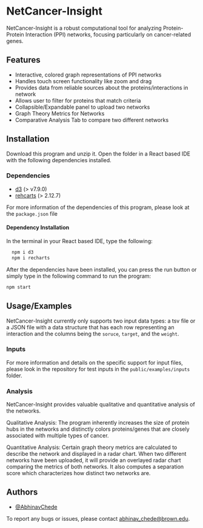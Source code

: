 
# NetCancer-Insight

NetCancer-Insight is a robust computational tool for analyzing Protein-Protein Interaction (PPI) networks, focusing particularly on cancer-related genes.


## Features

- Interactive, colored graph representations of PPI networks
- Handles touch screen functionality like zoom and drag
- Provides data from reliable sources about the proteins/interactions in network
- Allows user to filter for proteins that match criteria
- Collapsible/Expandable panel to upload two networks
- Graph Theory Metrics for Networks
- Comparative Analysis Tab to compare two different networks


## Installation

Download this program and unzip it. Open the folder in a React based IDE with the following dependencies installed.

### Dependencies

- [d3](https://www.npmjs.com/package/d3) (> v7.9.0)
- [rehcarts](https://www.npmjs.com/package/recharts) (> 2.12.7)

For more information of the dependencies of this program, please look at the `package.json` file

#### Dependency Installation
In the terminal in your React based IDE, type the following:

```bash
  npm i d3
  npm i recharts
```
    
After the dependencies have been installed, you can press the run button or simply type in the following command to run the program:

```bash
npm start
```
## Usage/Examples

NetCancer-Insight currently only supports two input data types:
a tsv file or a JSON file with a data structure that has each row representing an interaction and the columns being the `soruce`, `target`, and the `weight`.

### Inputs

For more information and details on the specific support for input files, please look in the repository for test inputs in the `public/examples/inputs` folder.

### Analysis

NetCancer-Insight provides valuable qualitative and quantitative analysis of the networks. 

Qualitative Analysis:
The program inherently increases the size of protein hubs in the networks and distinctly colors proteins/genes that are closely associated with multiple types of cancer. 

Quantitative Analysis:
Certain graph theory metrics are calculated to describe the network and displayed in a radar chart. When two different networks have been uploaded, it will provide an overlayed radar chart comparing the metrics of both networks. It also computes a separation score which characterizes how distinct two networks are.


## Authors

- [@AbhinavChede](https://github.com/AbhinavChede)

To report any bugs or issues, please contact abhinav_chede@brown.edu. 

